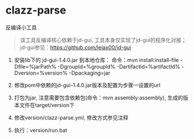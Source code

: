 # clazz-parse
反编译小工具  
>该工具反编译核心依赖于jd-gui, 工具本身仅实现了jd-gui的程序化对接；  
  jd-gui参见：https://github.com/leiax00/jd-gui


1. 安装lib下的 jd-gui-1.4.0.jar 到本地仓库：
命令：mvn install:install-file -Dfile=%jarPath% -DgroupId=%groupId% -DartifactId=%artifactId% -Dversion=%version% -Dpackaging=jar

2. 修改pom中依赖的jd-gui-1.4.0.jar版本及配置为步骤一设置的url

3. 打包为jar, 注意需要包含依赖包(命令：mvn assembly:assembly), 生成的版本文件在target/version下  

4. 修改version/clazz-parse.yml, 修改方式参见注释

4. 执行：version/run.bat

